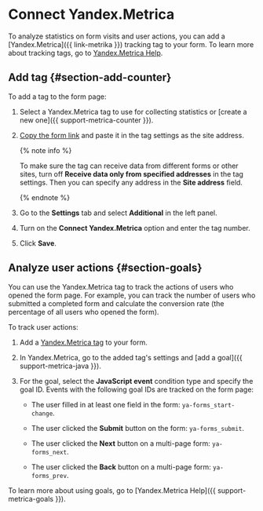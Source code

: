 # Connect Yandex.Metrica

To analyze statistics on form visits and user actions, you can add a [Yandex.Metrica]({{ link-metrika }}) tracking tag to your form. To learn more about tracking tags, go to [Yandex.Metrica Help](https://yandex.ru/support/metrica/general/creating-counter.html#counter-html).

## Add tag {#section-add-counter}

To add a tag to the form page:

1. Select a Yandex.Metrica tag to use for collecting statistics or [create a new one]({{ support-metrica-counter }}).

1. [Copy the form link](publish.md#section_link) and paste it in the tag settings as the site address.

    {% note info %}

    To make sure the tag can receive data from different forms or other sites, turn off **Receive data only from specified addresses** in the tag settings. Then you can specify any address in the **Site address** field.

    {% endnote %}

1. Go to the **Settings** tab and select **Additional** in the left panel.

1. Turn on the **Connect Yandex.Metrica** option and enter the tag number.

1. Click **Save**.

## Analyze user actions {#section-goals}

You can use the Yandex.Metrica tag to track the actions of users who opened the form page. For example, you can track the number of users who submitted a completed form and calculate the conversion rate (the percentage of all users who opened the form).

To track user actions:

1. Add a [ Yandex.Metrica tag]( metrica.md#section-add-counter) to your form.

1. In Yandex.Metrica, go to the added tag's settings and [add a goal]({{ support-metrica-java }}).

1. For the goal, select the **JavaScript event** condition type and specify the goal ID. Events with the following goal IDs are tracked on the form page:

        
    - The user filled in at least one field in the form: `ya-forms_start-change`.

    - The user clicked the **Submit** button on the form: `ya-forms_submit`.

    - The user clicked the **Next** button on a multi-page form: `ya-forms_next`.

    - The user clicked the **Back** button on a multi-page form: `ya-forms_prev`.

To learn more about using goals, go to [Yandex.Metrica Help]({{ support-metrica-goals }}).

